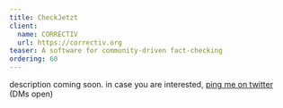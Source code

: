 ```yaml
---
title: CheckJetzt
client:
  name: CORRECTIV
  url: https://correctiv.org
teaser: A software for community-driven fact-checking
ordering: 60
---
```


description coming soon. in case you are interested,
[ping me on twitter](https://twitter.com/simonwoerpel) (DMs open)
